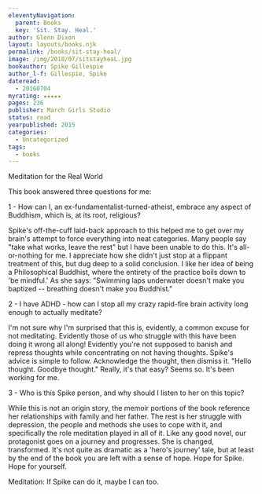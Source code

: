 ```yaml
---
eleventyNavigation:
  parent: Books
  key: 'Sit. Stay. Heal.'
author: Glenn Dixon
layout: layouts/books.njk
permalink: /books/sit-stay-heal/
image: /img/2018/07/sitstayheaL.jpg
bookauthor: Spike Gillespie
author_l-f: Gillespie, Spike
dateread:
  - 20160704
myrating: ★★★★★
pages: 236
publisher: March Girls Studio
status: read
yearpublished: 2015
categories:
  - Uncategorized
tags:
  - books
---
```

Meditation for the Real World

This book answered three questions for me:

1 - How can I, an ex-fundamentalist-turned-atheist, embrace any aspect of Buddhism, which is, at its root, religious?

Spike's off-the-cuff laid-back approach to this helped me to get over my brain's attempt to force everything into neat categories. Many people say "take what works, leave the rest" but I have been unable to do this. It's all-or-nothing for me. I appreciate how she didn't just stop at a flippant treatment of this, but dug deep to a solid conclusion. I like her idea of being a Philosophical Buddhist, where the entirety of the practice boils down to 'be mindful.' As she says: "Swimming laps underwater doesn't make you baptized -- breathing doesn't make you Buddhist."

2 - I have ADHD - how can I stop all my crazy rapid-fire brain activity long enough to actually meditate?

I'm not sure why I'm surprised that this is, evidently, a common excuse for not meditating. Evidently those of us who struggle with this have been doing it wrong all along! Evidently you're not supposed to banish and repress thoughts while concentrating on not having thoughts. Spike's advice is simple to follow. Acknowledge the thought, then dismiss it. "Hello thought. Goodbye thought." Really, it's that easy? Seems so. It's been working for me.

3 - Who is this Spike person, and why should I listen to her on this topic?

While this is not an origin story, the memoir portions of the book reference her relationships with family and her father. The rest is her struggle with depression, the people and methods she uses to cope with it, and specifically the role meditation played in all of it. Like any good novel, our protagonist goes on a journey and progresses. She is changed, transformed. It's not quite as dramatic as a 'hero's journey' tale, but at least by the end of the book you are left with a sense of hope. Hope for Spike. Hope for yourself.

Meditation: If Spike can do it, maybe I can too.
